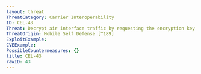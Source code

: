 ```yaml
---
layout: threat
ThreatCategory: Carrier Interoperability
ID: CEL-43
Threat: Decrypt air interface traffic by requesting the encryption key from the correct MNO
ThreatOrigin: Mobile Self Defense [^189]
ExploitExample:
CVEExample:
PossibleCountermeasures: {}
title: CEL-43
rawID: 43
---
```

